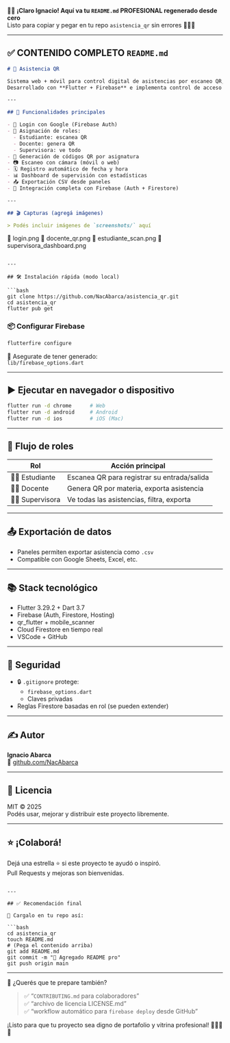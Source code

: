 🥷🧾 **¡Claro Ignacio! Aquí va tu `README.md` PROFESIONAL regenerado desde cero**  
Listo para copiar y pegar en tu repo `asistencia_qr` sin errores 🧑‍💻🔥

---

## ✅ CONTENIDO COMPLETO `README.md`

```md
# 📲 Asistencia QR

Sistema web + móvil para control digital de asistencias por escaneo QR, diseñado para instituciones educativas.  
Desarrollado con **Flutter + Firebase** e implementa control de acceso por roles: estudiante, docente y supervisora.

---

## 🚀 Funcionalidades principales

- 🔐 Login con Google (Firebase Auth)
- 👤 Asignación de roles:
  - Estudiante: escanea QR
  - Docente: genera QR
  - Supervisora: ve todo
- 🧾 Generación de códigos QR por asignatura
- 📷 Escaneo con cámara (móvil o web)
- 🗓 Registro automático de fecha y hora
- 📊 Dashboard de supervisión con estadísticas
- 📤 Exportación CSV desde paneles
- 📡 Integración completa con Firebase (Auth + Firestore)

---

## 🎬 Capturas (agregá imágenes)

> Podés incluir imágenes de `screenshots/` aquí

```
📌 login.png
📌 docente_qr.png
📌 estudiante_scan.png
📌 supervisora_dashboard.png
```

---

## 🛠️ Instalación rápida (modo local)

```bash
git clone https://github.com/NacAbarca/asistencia_qr.git
cd asistencia_qr
flutter pub get
```

### 📦 Configurar Firebase

```bash
flutterfire configure
```

📁 Asegurate de tener generado:  
`lib/firebase_options.dart`

---

## ▶️ Ejecutar en navegador o dispositivo

```bash
flutter run -d chrome      # Web
flutter run -d android     # Android
flutter run -d ios         # iOS (Mac)
```

---

## 🧠 Flujo de roles

| Rol         | Acción principal                           |
|-------------|---------------------------------------------|
| 👨‍🎓 Estudiante  | Escanea QR para registrar su entrada/salida |
| 👨‍🏫 Docente     | Genera QR por materia, exporta asistencia  |
| 🧑‍💼 Supervisora | Ve todas las asistencias, filtra, exporta   |

---

## 📤 Exportación de datos

- Paneles permiten exportar asistencia como `.csv`
- Compatible con Google Sheets, Excel, etc.

---

## 📚 Stack tecnológico

- Flutter 3.29.2 + Dart 3.7
- Firebase (Auth, Firestore, Hosting)
- qr_flutter + mobile_scanner
- Cloud Firestore en tiempo real
- VSCode + GitHub

---

## 🔐 Seguridad

- 🔒 `.gitignore` protege:
  - `firebase_options.dart`
  - Claves privadas
- Reglas Firestore basadas en rol (se pueden extender)

---

## ✍️ Autor

**Ignacio Abarca**  
🔗 [github.com/NacAbarca](https://github.com/NacAbarca)

---

## 📄 Licencia

MIT © 2025  
Podés usar, mejorar y distribuir este proyecto libremente.

---

## ⭐ ¡Colaborá!

Dejá una estrella ⭐ si este proyecto te ayudó o inspiró.  
Pull Requests y mejoras son bienvenidas.
```

---

## ✅ Recomendación final

🧪 Cargalo en tu repo así:

```bash
cd asistencia_qr
touch README.md
# (Pega el contenido arriba)
git add README.md
git commit -m "📝 Agregado README pro"
git push origin main
```

---

💬 ¿Querés que te prepare también?

> ✅ “`CONTRIBUTING.md` para colaboradores”  
> ✅ “archivo de licencia LICENSE.md”  
> ✅ “workflow automático para `firebase deploy` desde GitHub”  

¡Listo para que tu proyecto sea digno de portafolio y vitrina profesional! 🚀👨‍🏫📲
